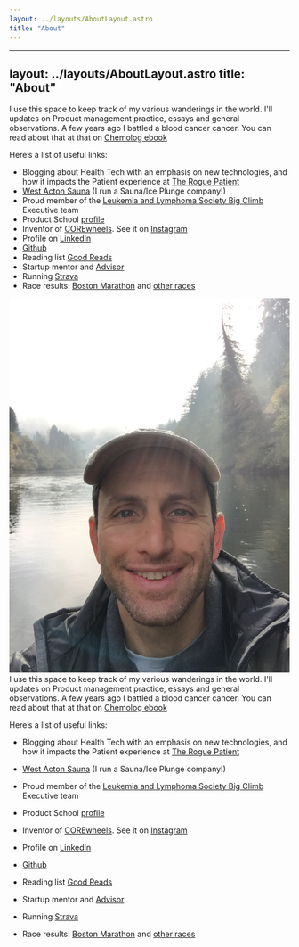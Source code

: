 ```yaml
---
layout: ../layouts/AboutLayout.astro
title: "About"
---
```


---
layout: ../layouts/AboutLayout.astro
title: "About"
---

I use this space to keep track of my various wanderings in the world. I'll updates on Product management practice, essays and general observations. A few years ago I battled a blood cancer cancer. You can read about that at that on [Chemolog ebook](/src/Chemolog-ebook.pdf)

Here’s a list of useful links:
* Blogging about Health Tech with an emphasis on new technologies, and how it impacts the Patient experience at [The Rogue Patient](https://ariakerstein.substack.com/p/the-rogue-patient)
* [West Acton Sauna](https://www.westactonsauna.com/) (I run a Sauna/Ice Plunge company!)
* Proud member of the [Leukemia and Lymphoma Society Big Climb](https://www.lls.org/) Executive team
* Product School [profile](https://productschool.com/product-leaders/ari-akerstein)
* Inventor of [COREwheels](https://www.amazon.com/SKLZ-APD-CW01-02-Dynamic-Strength-Trainer/dp/B00C81JUS2/ref=sr_1_2_sspa). See it on [Instagram](https://www.instagram.com/explore/tags/corewheels/?hl=en) 
* Profile on [LinkedIn](https://www.linkedin.com/in/ariakerstein/)
* [Github](https://github.com/ariakerstein)
* Reading list [Good Reads](https://www.goodreads.com/review/list/59584576?shelf=%23ALL%23)
* Startup mentor and [Advisor](https://www.about.greatnonprofits.org/advisory-board)
* Running [Strava](https://www.strava.com/dashboard)
* Race results: [Boston Marathon](http://registration.baa.org/cfm_Archive/iframe_ArchiveSearch.cfm) and [other races](https://www.runraceresults.com/Secure/RaceResults.cfm?ID=RCLF2016)

![Ari](/src/ari_russian_river.jpg)
I use this space to keep track of my various wanderings in the world. I'll updates on Product management practice, essays and general observations. A few years ago I battled a blood cancer cancer. You can read about that at that on [Chemolog ebook](/src/Chemolog-ebook.pdf)


Here’s a list of useful links:
* Blogging about Health Tech with an emphasis on new technologies, and how it impacts the Patient experience at [The Rogue Patient](https://ariakerstein.substack.com/p/the-rogue-patient)

* [West Acton Sauna](https://www.westactonsauna.com/) (I run a Sauna/Ice Plunge company!)

* Proud member of the [Leukemia and Lymphoma Society Big Climb](https://www.lls.org/) Executive team

* Product School [profile](https://productschool.com/product-leaders/ari-akerstein)

* Inventor of [COREwheels](https://www.amazon.com/SKLZ-APD-CW01-02-Dynamic-Strength-Trainer/dp/B00C81JUS2/ref=sr_1_2_sspa). See it on [Instagram](https://www.instagram.com/explore/tags/corewheels/?hl=en) 

* Profile on [LinkedIn](https://www.linkedin.com/in/ariakerstein/)

* [Github](https://github.com/ariakerstein)

* Reading list [Good Reads](https://www.goodreads.com/review/list/59584576?shelf=%23ALL%23)

* Startup mentor and [Advisor](https://www.about.greatnonprofits.org/advisory-board)

* Running [Strava](https://www.strava.com/dashboard)

* Race results: [Boston Marathon](http://registration.baa.org/cfm_Archive/iframe_ArchiveSearch.cfm) and [other races](https://www.runraceresults.com/Secure/RaceResults.cfm?ID=RCLF2016)
